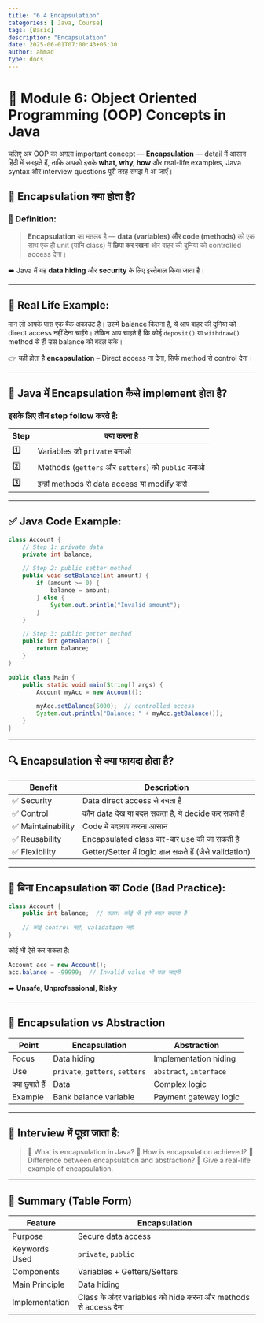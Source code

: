 ```yaml
---
title: "6.4 Encapsulation"
categories: [ Java, Course]
tags: [Basic]
description: "Encapsulation"
date: 2025-06-01T07:00:43+05:30
author: ahmad
type: docs
---
```


# 📘 Module 6: Object Oriented Programming (OOP) Concepts in Java

चलिए अब OOP का अगला important concept — **Encapsulation** — detail में आसान हिंदी में समझते हैं, ताकि आपको इसके **what, why, how** और real-life examples, Java syntax और interview questions पूरी तरह समझ में आ जाएँ।

## 🔷 Encapsulation क्या होता है?

### 📌 Definition:

> **Encapsulation** का मतलब है — **data (variables) और code (methods)** को एक साथ एक ही unit (यानि class) में **छिपा कर रखना** और बाहर की दुनिया को controlled access देना।

➡️ Java में यह **data hiding** और **security** के लिए इस्तेमाल किया जाता है।

---

## 🎯 Real Life Example:

मान लो आपके पास एक बैंक अकाउंट है। उसमें balance कितना है, ये आप बाहर की दुनिया को direct access नहीं देना चाहेंगे।
लेकिन आप चाहते हैं कि कोई `deposit()` या `withdraw()` method से ही उस balance को बदल सके।

👉 यही होता है **encapsulation** – Direct access ना देना, सिर्फ method से control देना।

---

## 🔧 Java में Encapsulation कैसे implement होता है?

### इसके लिए तीन step follow करते हैं:

| Step | क्या करना है                                      |
| ---- | ------------------------------------------------- |
| 1️⃣  | Variables को `private` बनाओ                       |
| 2️⃣  | Methods (`getters` और `setters`) को `public` बनाओ |
| 3️⃣  | इन्हीं methods से data access या modify करो       |

---

## ✅ Java Code Example:

```java
class Account {
    // Step 1: private data
    private int balance;

    // Step 2: public setter method
    public void setBalance(int amount) {
        if (amount >= 0) {
            balance = amount;
        } else {
            System.out.println("Invalid amount");
        }
    }

    // Step 3: public getter method
    public int getBalance() {
        return balance;
    }
}
```

```java
public class Main {
    public static void main(String[] args) {
        Account myAcc = new Account();

        myAcc.setBalance(5000);  // controlled access
        System.out.println("Balance: " + myAcc.getBalance());
    }
}
```

---

## 🔍 Encapsulation से क्या फायदा होता है?

| Benefit           | Description                                            |
| ----------------- | ------------------------------------------------------ |
| ✅ Security        | Data direct access से बचता है                          |
| ✅ Control         | कौन data देख या बदल सकता है, ये decide कर सकते हैं     |
| ✅ Maintainability | Code में बदलाव करना आसान                               |
| ✅ Reusability     | Encapsulated class बार-बार use की जा सकती है           |
| ✅ Flexibility     | Getter/Setter में logic डाल सकते हैं (जैसे validation) |

---

## 🧠 बिना Encapsulation का Code (Bad Practice):

```java
class Account {
    public int balance;  // गलत! कोई भी इसे बदल सकता है

    // कोई control नहीं, validation नहीं
}
```

कोई भी ऐसे कर सकता है:

```java
Account acc = new Account();
acc.balance = -99999;  // Invalid value भी चल जाएगी
```

➡️ **Unsafe, Unprofessional, Risky**

---

## 🧠 Encapsulation vs Abstraction

| Point           | Encapsulation                   | Abstraction             |
| --------------- | ------------------------------- | ----------------------- |
| Focus           | Data hiding                     | Implementation hiding   |
| Use             | `private`, `getters`, `setters` | `abstract`, `interface` |
| क्या छुपाते हैं | Data                            | Complex logic           |
| Example         | Bank balance variable           | Payment gateway logic   |

---

## 📘 Interview में पूछा जाता है:

> 🔹 What is encapsulation in Java?
> 🔹 How is encapsulation achieved?
> 🔹 Difference between encapsulation and abstraction?
> 🔹 Give a real-life example of encapsulation.

---

## 🧾 Summary (Table Form)

| Feature        | Encapsulation                                                  |
| -------------- | -------------------------------------------------------------- |
| Purpose        | Secure data access                                             |
| Keywords Used  | `private`, `public`                                            |
| Components     | Variables + Getters/Setters                                    |
| Main Principle | Data hiding                                                    |
| Implementation | Class के अंदर variables को hide करना और methods से access देना |
